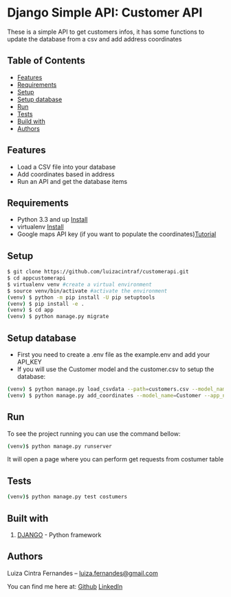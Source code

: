 # Django Simple API: Customer API

These is a simple API to get customers infos, it has some functions to update the database from a csv and add address coordinates

## Table of Contents

* [Features](#Features)
* [Requirements](#Requirements)
* [Setup](#Setup)
* [Setup database](#Setup-database)
* [Run](#Run)
* [Tests](#Tests)
* [Build with](#Build-with)
* [Authors](#Authors)

## Features
* Load a CSV file into your database
* Add coordinates based in address
* Run an API and get the database items

## Requirements
* Python 3.3 and up [Install](https://www.python.org/)
* virtualenv [Install](https://virtualenv.pypa.io/en/latest/)
* Google maps API key (if you want to populate the coordinates)[Tutorial](https://developers.google.com/maps/documentation/geocoding/cloud-setup)

## Setup

```sh
$ git clone https://github.com/luizacintraf/customerapi.git
$ cd appcustomerapi
$ virtualenv venv #create a virtual environment
$ source venv/bin/activate #activate the environment
(venv) $ python -m pip install -U pip setuptools
(venv) $ pip install -e .
(venv) $ cd app
(venv) $ python manage.py migrate
```
 
## Setup database

* First you need to create a .env file as the example.env and add your API_KEY
* If you will use the Customer model and the customer.csv to setup the database:
```sh
(venv) $ python manage.py load_csvdata --path=customers.csv --model_name=Customer --app_name=customers
(venv) $ python manage.py add_coordinates --model_name=Customer --app_name=customers --address_field=city --lat=latitude --lng=longitude
```

## Run

To see the project running you can use the command bellow: 

```sh
(venv)$ python manage.py runserver
``` 
It will open a page where you can perform get requests from costumer table

## Tests

```sh
(venv)$ python manage.py test costumers
```

## Built with
1. [DJANGO](https://www.djangoproject.com/) - Python framework


## Authors 
Luiza Cintra Fernandes  – luiza.fernandes@gmail.com
 
You can find me here at:
[Github](https://github.com/luizacintraf)
[LinkedIn](https://www.linkedin.com/in/luizacintrafernandes/)


